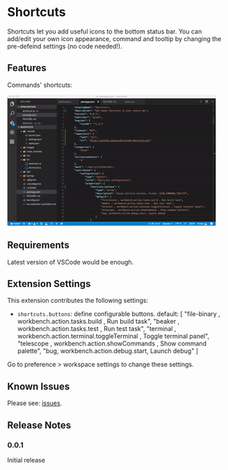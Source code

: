 # Shortcuts

Shortcuts let you add useful icons to the bottom status bar. You can add/edit your own icon appearance, command and tooltip by changing the pre-defeind settings (no code needed!).   

## Features

Commands' shortcuts:

![feature X](images/demo.gif)

## Requirements

Latest version of VSCode would be enough.

## Extension Settings

This extension contributes the following settings:

* `shortcuts.buttons`: define configurable buttons.
  default:
  [
    "file-binary , workbench.action.tasks.build , Run build task",
    "beaker , workbench.action.tasks.test , Run test task",
    "terminal , workbench.action.terminal.toggleTerminal , Toggle terminal panel",
    "telescope , workbench.action.showCommands , Show command palette",
    "bug, workbench.action.debug.start, Launch debug"
  ]

Go to preference > workspace settings to change these settings.

## Known Issues

Please see: [issues](https://github.com/gizak/vscode-shortcuts/issues).

## Release Notes

### 0.0.1

Initial release